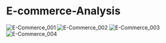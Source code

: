 # E-commerce-Analysis


![E-Commerce_001](https://github.com/user-attachments/assets/3596f5b4-a19d-448a-a890-f4dde948853f)
![E-Commerce_002](https://github.com/user-attachments/assets/17d4f7eb-da95-4453-a089-ad8e4a6cc1a4)
![E-Commerce_003](https://github.com/user-attachments/assets/549dc7ac-e19b-474b-b228-5ea4de11d1ee)
![E-Commerce_004](https://github.com/user-attachments/assets/8d585d37-f59d-47f3-85a7-9b3974f223cb)
